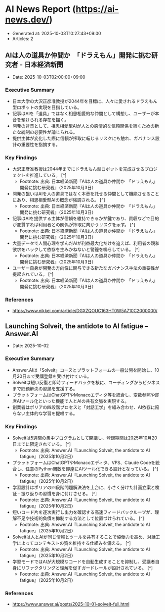 # AI News Report (https://ai-news.dev/)

- Generated at: 2025-10-03T10:27:43+09:00
- Articles: 2

## AIは人の道具か仲間か　「ドラえもん」開発に挑む研究者 - 日本経済新聞
- Date: 2025-10-03T02:00:00+09:00

### Executive Summary
- 日本大学の大沢正彦准教授が2044年を目標に、人々に愛されるドラえもん型ロボットの実現を目指している。
- 記事はAIを「道具」ではなく相思相愛的な仲間として構想し、ユーザーが本音を預けられる存在を描く。
- 開発の背景として、相思相愛型AIが人との感情的な信頼関係を築くための新たな統制の必要性が論じられる。
- 提供主体が変化した際に信頼が搾取に転じるリスクにも触れ、ガバナンス設計の重要性を指摘する。

### Key Findings
- 大沢正彦准教授は2044年までにドラえもん型ロボットを完成させるプロジェクトを推進している。 [^]
  - Footnote: 出典: 日本経済新聞『AIは人の道具か仲間か　「ドラえもん」開発に挑む研究者』（2025年10月3日）
- 開発の狙いはAIを人の道具ではなく本音を託せる仲間として機能させることにあり、相思相愛型AIの概念が強調される。 [^]
  - Footnote: 出典: 日本経済新聞『AIは人の道具か仲間か　「ドラえもん」開発に挑む研究者』（2025年10月3日）
- 記事はAIを提供する主体が信頼を維持できるかが鍵であり、買収などで目的が変質すれば利用者との関係が搾取に向かうリスクを示す。 [^]
  - Footnote: 出典: 日本経済新聞『AIは人の道具か仲間か　「ドラえもん」開発に挑む研究者』（2025年10月3日）
- 大量データで人間心理を学んだAIが利益最大化だけを追えば、利用者の親和欲求をハックして依存を生みかねないと警鐘を鳴らしている。 [^]
  - Footnote: 出典: 日本経済新聞『AIは人の道具か仲間か　「ドラえもん」開発に挑む研究者』（2025年10月3日）
- ユーザー自身が開発の方向性に関与できる新たなガバナンス手法の重要性が提起されている。 [^]
  - Footnote: 出典: 日本経済新聞『AIは人の道具か仲間か　「ドラえもん」開発に挑む研究者』（2025年10月3日）

### References
- https://www.nikkei.com/article/DGXZQOUC163HT0W5A710C2000000/

## Launching Solveit, the antidote to AI fatigue – Answer.AI
- Date: 2025-10-02

### Executive Summary
- Answer.AIは「Solveit」コースとプラットフォームの一般公開を開始し、10月20日まで受講登録を受け付けている。
- Solveitは短い反復と即時フィードバックを核に、コーディングからビジネスまで問題解決の習熟を支援する。
- プラットフォームはChatGPTやMonacoエディタ等を統合し、変数参照や即席AIツール化といった機能で人とAIの共有文脈を実現する。
- 創業者はポリアの四段階プロセスと「対話工学」を組み合わせ、AI依存に陥らない主体的な学習を提唱する。

### Key Findings
- Solveitは5週間の集中プログラムとして開講し、登録期間は2025年10月20日までに限定されている。 [^]
  - Footnote: 出典: Answer.AI『Launching Solveit, the antidote to AI fatigue』（2025年10月2日）
- プラットフォームはChatGPTやMonacoエディタ、VPS、Claude Codeを統合し、任意のPython関数を即座にAIツール化できる設計となっている。 [^]
  - Footnote: 出典: Answer.AI『Launching Solveit, the antidote to AI fatigue』（2025年10月2日）
- 学習設計はポリアの四段階問題解決法を土台に、小さく分けた計画立案と検証・振り返りの習慣を身に付けさせる。 [^]
  - Footnote: 出典: Answer.AI『Launching Solveit, the antidote to AI fatigue』（2025年10月2日）
- 短いコード片を逐次実行し出力を確認する高速フィードバックループが、理解不足や技術的負債を抑制する方法として位置づけられている。 [^]
  - Footnote: 出典: Answer.AI『Launching Solveit, the antidote to AI fatigue』（2025年10月2日）
- Solveitは人とAIが同じ情報とツールを共有することで協働力を高め、対話工学によってコンテキストの質を維持する仕組みを備える。 [^]
  - Footnote: 出典: Answer.AI『Launching Solveit, the antidote to AI fatigue』（2025年10月2日）
- 学習モードではAIが大規模なコードを自動生成することを抑制し、受講者自身にリファクタリングと理解を促すガードレールが設計されている。 [^]
  - Footnote: 出典: Answer.AI『Launching Solveit, the antidote to AI fatigue』（2025年10月2日）

### References
- https://www.answer.ai/posts/2025-10-01-solveit-full.html
